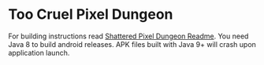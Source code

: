 # Too Cruel Pixel Dungeon
For building instructions read [Shattered Pixel Dungeon Readme](https://github.com/00-Evan/shattered-pixel-dungeon/blob/master/README.md).
You need Java 8 to build android releases. APK files built with Java 9+ will crash upon application launch.

